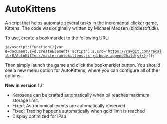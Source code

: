 # AutoKittens
A script that helps automate several tasks in the incremental clicker game, Kittens. The code was originally written by Michael Madsen (birdiesoft.dk).

To use, create a bookmarklet to the following URL:

<code>javascript:(function(){var d=document,s=d.createElement('script');s.src='https://rawgit.com/recalibr8/AutoKittens/master/autokittens.js';d.body.appendChild(s);})();</code>

Then simply launch the game and click the bookmarklet button. You should see a new menu option for AutoKittens, where you can configure all of the options.

<b>New in version 1.1:</b>
- Kerosene can be crafted automatically when oil reaches maximum storage limit.
- Fixed: Astronomical events are automatically observed
- Fixed: Trading happens automatically when gold limit is reached
- Display optimized for iPad

